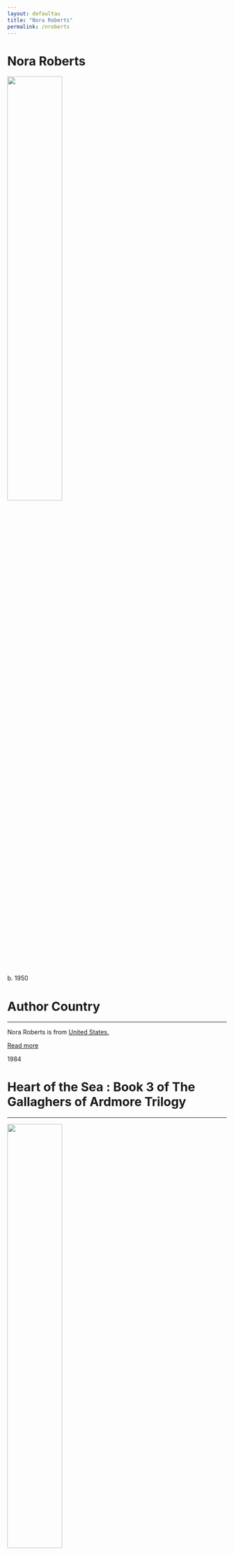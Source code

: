 ```yaml
---
layout: defaultau
title: "Nora Roberts"
permalink: /nroberts
---
```

<!-- partial:index.partial.html -->
<div class="content">
     <h1>Nora Roberts</h1>
    <div class="quote">
        <div><img src="https://upload.wikimedia.org/wikipedia/commons/thumb/4/4e/NoraRoberts.jpg/330px-NoraRoberts.jpg" height="50%" width = "50%" class="logo"></div>
    </div>
    <div class="timeline">
        <div style="padding-bottom:100px;"></div>
        <div class="block">
             <div class="date right"><p class="right">b. 1950</p></div>
            <div class="dot"></div>
            <div class="left first">
            <div class="author_country">
                <h1>Author Country</h1><hr>
          <div class="aclocation">  <p>Nora Roberts is from <a href="{{ site.baseurl }}/1">United States.</a></p></div>
              <div class="acreadmore">  <a href="https://en.wikipedia.org/wiki/Nora_Roberts" target="_blank">Read more</a></div>
            </div>
            </div>
        <div class="block">
            <div class="date left"><p class="left">1984</p></div>
            <div class="dot"></div>
            <div class="right">
                <h1>Heart of the Sea : Book 3 of The Gallaghers of Ardmore Trilogy
</h1><hr>
                <p><img src="https://encrypted-tbn1.gstatic.com/images?q=tbn:ANd9GcR2jVB3R_sdoOcFOM_WPm-GImlHexAr9cfxbp__ySsZMq2jt_Nx" height="50%" width = "50%"></p>
                <p>
                Language: English<br/>
                Publisher: Berkley<br/>
                Pub_location: New York, NY, United States<br/>
                Genre: Fiction (Novel)<br/>
                Length: 400<br/>                   </p>
            </div>
        </div>
       <div class="block">
            <div class="date right"><p class="right">1987</p></div>
            <div class="dot"></div>
            <div class="left">
                <h1>Sacred Sins</h1><hr>
                <p><img src="https://images-na.ssl-images-amazon.com/images/S/compressed.photo.goodreads.com/books/1403193569i/682156.jpg" height="50%" width = "50%"></p>
                <p>
                Language: English<br/>
                Publisher: Bantam<br/>
                Pub_location: New York, NY, United States<br/>
                Genre: Fiction (Novel)<br/>
                Length: 344<br/>                   </p>
            </div>
        </div>
<div class="block">
            <div class="date left"><p class="left">1988</p></div>
            <div class="dot"></div>
            <div class="right">
                <h1>Brazen Virtue : Book 2 of Sacred Sins</h1><hr>
                <p><img src="https://images1.penguinrandomhouse.com/cover/9780553386455" height="50%" width = "50%"></p>
                <p>
                Language: English<br/>
                Publisher: Bantam Books<br/>
                Pub_location: New York, NY, United States<br/>
                Genre: Fiction (Novel)<br/>
                Length: 279<br/>                   </p>
            </div>
        </div>
       <div class="block">
            <div class="date right"><p class="right">1990</p></div>
            <div class="dot"></div>
            <div class="left">
                <h1>Public Secrets</h1><hr>
                <p><img src="https://encrypted-tbn2.gstatic.com/images?q=tbn:ANd9GcRTkVInpQ6IY7RthXA4un31imkDA_hD_Dft6Wfn5y3lJMR3fFgE" height="50%" width = "50%"></p>
                <p>
                Language: English<br/>
                Publisher: Bantam<br/>
                Pub_location: New York, NY, United States<br/>
                Genre: Fiction (Novel)<br/>
                Length: 481<br/>                   </p>
            </div>
        </div><div class="block">
            <div class="date left"><p class="left">1994</p></div>
            <div class="dot"></div>
            <div class="right">
                <h1>Born in Fire</h1><hr>
                <p><img src="https://encrypted-tbn0.gstatic.com/images?q=tbn:ANd9GcQIOCccK-qI2CsI1xa8UGJ8jBHfcQQtyIFxfPA8WhWjg5Nbsir6" height="50%" width = "50%"></p>
                <p>
		Series: Irish Born Trilogy (#1)                
		Language: English<br/>
                Publisher: Berkley<br/>
                Pub_location: New York, NY, United States<br/>
                Genre: Fiction (Novel)<br/>
                Length: 416<br/>                   </p>
            </div>
        </div>
<div class="block">
            <div class="date right"><p class="right">1996</p></div>
            <div class="dot"></div>
            <div class="left">
                <h1>Born in Ice</h1><hr>
                <p><img src="https://encrypted-tbn0.gstatic.com/images?q=tbn:ANd9GcQjOc9Kf2DywgoeCCp2XgRZR91UisJaTvsy7Kce7OiYQRHgaiIe" height="50%" width = "50%"></p>
                <p>
		Series: Concannon Sisters Trilogy (#2)                
		Language: English<br/>
                Publisher: Berkley<br/>
                Pub_location: New York, NY, United States<br/>
                Genre: Fiction (Novel)<br/>
                Length: 384<br/>                   </p>
            </div>
        </div>
<div class="block">
            <div class="date left"><p class="left">1996</p></div>
            <div class="dot"></div>
            <div class="right">
                <h1>Montana Sky</h1><hr>
                <p><img src="https://encrypted-tbn1.gstatic.com/images?q=tbn:ANd9GcSPPH74ab9OG8_LXVNdtsfX1PUyzVy3CYgqv0_SpebevQN-1DOb" height="50%" width = "50%"></p>
                <p>
                Language: English<br/>
                Publisher: Berkley<br/>
                Pub_location: New York, NY, United States<br/>
                Genre: Fiction (Novel)<br/>
                Length: 496<br/>                   </p>
            </div>
        </div>
<div class="block">
            <div class="date right"><p class="right">1996</p></div>
            <div class="dot"></div>
            <div class="left">
                <h1>Daring to Dream</h1><hr>
                <p><img src="https://m.media-amazon.com/images/I/419pwRKGlbL._SX308_BO1,204,203,200_.jpg" height="50%" width = "50%"></p>
                <p>
		Series: Dream Trilogy (#1) <br/>               
		Language: English<br/>
                Publisher: Jove Books<br/>
                Pub_location: New York, NY, United States<br/>
                Genre: Fiction (Novel)<br/>
                Length: 384<br/>                   </p>
            </div>
        </div>       
<div class="block">
            <div class="date left"><p class="left">1997</p></div>
            <div class="dot"></div>
            <div class="right">
                <h1>Hidden Star</h1><hr>
                <p><img src="https://encrypted-tbn3.gstatic.com/images?q=tbn:ANd9GcQiohs1GrCBXeXrLTzBy2Q5mDepX5SJx1VUqOqt0ZKAo3kynckJ" height="50%" width = "50%"></p>
                <p>
                
		Series: Stars of Mithra (#1)<br/>
		Language: English<br/>
                Publisher: Brilliance Audio<br/>
                Pub_location: Michigan, United States<br/>
                Genre: Fiction (Novel)<br/>
                Length: 299<br/>                   </p>
            </div>
        </div>
<div class="block">
            <div class="date right"><p class="right">1998</p></div>
            <div class="dot"></div>
            <div class="left">
                <h1>Sea Swept</h1><hr>
                <p><img src="https://encrypted-tbn0.gstatic.com/images?q=tbn:ANd9GcTjbB9t5dFwtFsLYwGFxEkwD_A7KOM1rbgWzJrLVu6ta63hFXfG" height="50%" width = "50%"></p>
                <p>
		Series: Chesapeake Bay Saga (#1)<br/>               
		Language: English<br/>
                Publisher: Berkley<br/>
                Pub_location: New York, NY, United States<br/>
                Genre: Fiction (Novel)<br/>
                Length: 330<br/>                   </p>
            </div>
        </div>       
<div class="block">
            <div class="date left"><p class="left">1999</p></div>
            <div class="dot"></div>
            <div class="right">
                <h1>Jewels of the Sun</h1><hr>
                <p><img src="https://m.media-amazon.com/images/I/51tBLv4VleL._SX308_BO1,204,203,200_.jpg" height="50%" width = "50%"></p>
                <p>
		Series: The Gallaghers of Ardmore Trilogy(#1)<br/>                               
		Language: English<br/>
                Publisher: Berkley<br/>
                Pub_location: New York, NY, United States<br/>
                Genre: Fiction (Novel)<br/>
                Length: 384<br/>                   </p>
            </div>
        </div>
<div class="block">
            <div class="date right"><p class="right">2000</p></div>
            <div class="dot"></div>
            <div class="left">
                <h1>Carolina Moon</h1><hr>
                <p><img src="https://encrypted-tbn2.gstatic.com/images?q=tbn:ANd9GcSzwoZ8iQuWNmAe47XbziTG2tXoBBkGYc8Trqbg1VCvmOBMtZu2" height="50%" width = "50%"></p>
                <p>
                Language: English<br/>
                Publisher: Berkley<br/>
                Pub_location: New York, NY, United States<br/>
                Genre: Fiction (Novel)<br/>
                Length: 470<br/>                   </p>
            </div>
        </div> 
<div class="block">
            <div class="date left"><p class="left">2000</p></div>
            <div class="dot"></div>
            <div class="right">
                <h1>Tears of the moon</h1><hr>
                <p><img src="https://encrypted-tbn1.gstatic.com/images?q=tbn:ANd9GcQdQQntXtl7gvkP55ZSgRKsnlUFOog-oEKqFFs58Y5I5tyBPVJ6" height="50%" width = "50%"></p>
                <p>
Series: The Gallaghers of Ardmore Trilogy(#2)<br/>                 
Language: English<br/>
                Publisher: Berkley<br/>
                Pub_location: New York, NY, United States<br/>
                Genre: Fiction (Novel)<br/>
                Length: 368<br/>                   </p>
            </div>
        </div>      
<div class="block">
            <div class="date right"><p class="right">2001</p></div>
            <div class="dot"></div>
            <div class="left">
                <h1>Heaven and Earth</h1><hr>
                <p><img src="https://encrypted-tbn3.gstatic.com/images?q=tbn:ANd9GcRW928SwTWoPIRx2h68edfju6Cnoy5Pm9wq82XvgcDNAem1FZ25" height="50%" width = "50%"></p>
                <p>
		Series: Three Sisters Island(#2)<br/>                
		Language: English<br/>
                Publisher: Berkley<br/>
                Pub_location: New York, NY, United States<br/>
                Genre: Fiction (Novel)<br/>
                Length: 368<br/>                   </p>
            </div>
        </div>
 <div class="block">
            <div class="date left"><p class="left">2001</p></div>
            <div class="dot"></div>
            <div class="right">
                <h1>Dance upon the Air</h1><hr>
                <p><img src="https://m.media-amazon.com/images/I/41X6mNTDwZL._SX308_BO1,204,203,200_.jpg" height="50%" width = "50%"></p>
                <p>
		Series: Three Sisters Island(#1)<br/>             
		Language: English<br/>
                Publisher: Berkley<br/>
                Pub_location: New York, NY, United States<br/>
                Genre: Fiction (Novel)<br/>
                Length: 400<br/>                   </p>
            </div>
        </div>
       <div class="block">
            <div class="date right"><p class="right">2001</p></div>
            <div class="dot"></div>
            <div class="left">
                <h1>Three Fates</h1><hr>
                <p><img src="https://encrypted-tbn2.gstatic.com/images?q=tbn:ANd9GcQCANZlRanYA3zZy_t68AqaQtyNRa5aAIHvISd8mKkX_xxzfDt3" height="50%" width = "50%"></p>
                <p>
                Language: English<br/>
                Publisher: Berkley<br/>
                Pub_location: New York, NY, United States<br/>
                Genre: Fiction (Novel)<br/>
                Length: 496<br/>                   </p>
            </div>
        </div><div class="block">
            <div class="date left"><p class="left">2003</p></div>
            <div class="dot"></div>
            <div class="right">
                <h1>Key of Valor</h1><hr>
                <p><img src="https://encrypted-tbn0.gstatic.com/images?q=tbn:ANd9GcRvTHqec33qU7WZ_jahXNokkTls0XwnJeTjJlpJgLX9j6uRyLDw" height="50%" width = "50%"></p>
                <p>
                Language: English<br/>
                Publisher: Berkley<br/>
                Pub_location: New York, NY, United States<br/>
                Genre: Fiction (Novel)<br/>
                Length: 352<br/>                   </p>
            </div>
        </div>
<div class="block">
            <div class="date right"><p class="right">2003</p></div>
            <div class="dot"></div>
            <div class="left">
                <h1>Key of Light</h1><hr>
                <p><img src="https://encrypted-tbn1.gstatic.com/images?q=tbn:ANd9GcQHthNDj01PeHo2IeMfgndyh5mBFvF3n58i2JPpwHkB-VC_g44z" height="50%" width = "50%"></p>
                <p>
		Series: Key Trilogy(#1)<br/>                                 
		Language: English<br/>
                Publisher: Berkley<br/>
                Pub_location: New York, NY, United States<br/>
                Genre: Fiction (Novel)<br/>
                Length: 352<br/>                   </p>
            </div>
        </div>
<div class="block">
            <div class="date left"><p class="left">2004</p></div>
            <div class="dot"></div>
            <div class="right">
                <h1>Blue Dahlia</h1><hr>
                <p><img src="https://encrypted-tbn0.gstatic.com/images?q=tbn:ANd9GcTekhIVdI6HEDvlKfhtro3n9IcarNwIun7zXPtRa8Au7A3pNhEr" height="50%" width = "50%"></p>
                <p>
                Language: English<br/>
                Publisher: Berkley<br/>
                Pub_location: New York, NY, United States<br/>
                Genre: Fiction (Novel)<br/>
                Length: 384<br/>                   </p>
            </div>
        </div>
<div class="block">
            <div class="date right"><p class="right">2004</p></div>
            <div class="dot"></div>
            <div class="left">
                <h1>Northern Lights</h1><hr>
                <p><img src="https://encrypted-tbn1.gstatic.com/images?q=tbn:ANd9GcSHg2BkRnwoYqEPZ9Thsj-cpq1cy-ea4MDLPGOixwD7LQvDHjYL" height="50%" width = "50%"></p>
                <p>
                Language: English<br/>
                Publisher: Berkley<br/>
                Pub_location: New York, NY, United States<br/>
                Genre: Fiction (Novel)<br/>
                Length: 672<br/>                   </p>
            </div>
        </div>       
<div class="block">
            <div class="date left"><p class="left">2005</p></div>
            <div class="dot"></div>
            <div class="right">
                <h1>Red Lily</h1><hr>
                <p><img src="https://encrypted-tbn3.gstatic.com/images?q=tbn:ANd9GcSuXZPnuGvxrIgLdJAbff52DeMntpSYg_yCi2Qwnp1iLsfHhEZL" height="50%" width = "50%"></p>
                <p>
                Language: English<br/>
                Publisher: Berkley<br/>
                Pub_location: New York, NY, United States<br/>
                Genre: Fiction (Novel)<br/>
                Length: 384<br/>                   </p>
            </div>
        </div>
<div class="block">
            <div class="date right"><p class="right">2006</p></div>
            <div class="dot"></div>
            <div class="left">
                <h1>Angels Fall</h1><hr>
                <p><img src="https://encrypted-tbn1.gstatic.com/images?q=tbn:ANd9GcSA34KaWSt__g_ukAFdWqEVrzTe7_oMT9Mos8yYUupZCNJLRj1c" height="50%" width = "50%"></p>
                <p>
                Language: English<br/>
                Publisher: G. P. Putnam's Sons<br/>
                Pub_location: New York, NY, United States<br/>
                Genre: Fiction (Novel)<br/>
                Length: 464<br/>                   </p>
            </div>
        </div>
<!-- partial -->
<script src='https://cdnjs.cloudflare.com/ajax/libs/jquery/3.1.1/jquery.min.js'></script><script  src="{{ site.baseurl }}/assets/js/authorscript.js"></script>